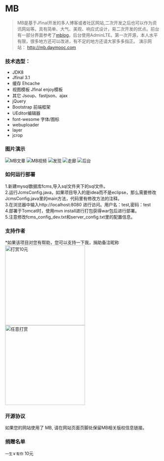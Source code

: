 # MB
> MB是基于Jfinal开发的多人博客或者社区网站,二次开发之后也可以作为资讯网站等。具有简单、大气、美观、响应式设计，易二次开发的优点。前台有一部分界面参考了[mblog](https://gitee.com/mtons/mblog)，后台使用AdminLTE。第一次开源，本人水平有限，很多地方还可以改进，有不足的地方还请大家多多指正。
> 演示网站： http://mb.daymooc.com


### 技术选型：

* JDK8
* Jfinal 3.1
* 缓存 Ehcache
* 视图模板 Jfinal enjoy模板
* 其它 Jsoup、fastjson、ajax
* jQuery
* Bootstrap 前端框架
* UEditor编辑器
* font-wesome 字体/图标
* webuploader
* layer
* jcrop

### 图片演示
![MB文章](https://git.oschina.net/uploads/images/2017/0927/142025_37dfcf48_907426.png "1.png")
![MB视频](https://git.oschina.net/uploads/images/2017/0927/142102_e1c35dfe_907426.png "2.png")
![发现](https://git.oschina.net/uploads/images/2017/0927/143438_b8111e2a_907426.png "QQ截图20170927142644(1).png")
![走廊](https://git.oschina.net/uploads/images/2017/0927/143501_9c694b25_907426.png "QQ截图20170927143300(1).png")
![后台](https://git.oschina.net/uploads/images/2017/0927/142429_3b75fe0e_907426.png "5.png")


### 如何运行部署

1.新建mysql数据库fcms,导入sql文件夹下的sql文件。  
2.运行JcmsConfig.java，如果项目导入的是idea而不是eclipse，那么需要修改JcmsConfig.java里的main方法，代码里有修改方法的注释。  
3.在浏览器中输入http://localhost:8080 进行访问。用户名：test,密码：test  
4.部署于Tomcat时，使用mvn install进行打包获得war包后进行部署。  
5.注意修改fcms_config_dev.txt和server_config.txt里的配置信息。  

### 支持作者
*如果该项目对您有帮助，您可以支持一下我，捐助备注昵称
<img src="https://git.oschina.net/uploads/images/2017/0927/144437_3d8dcfc8_907426.png" width = "260" alt="打赏10元" align=center />
<img src="https://git.oschina.net/uploads/images/2017/0927/144457_cd7686e3_907426.png" width = "260" alt="任意打赏" align=center />

### 开源协议

如果您的网站使用了 MB, 请在网站页面页脚处保留MB相关版权信息链接。

### 捐赠名单
`一生￥有你`         10元
